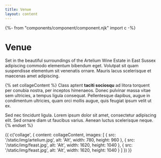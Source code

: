 ```yaml
---
title: Venue
layout: content
---
```

{%- from "components/component/component.njk" import c -%}

# Venue

Set in the beautiful surroundings of the Artelium Wine Estate in East Sussex adipiscing commodo elementum bibendum eget. Volutpat sit quam suspendisse elementum sit venenatis ornare. Mauris lacus scelerisque et maecenas amet adipiscing.

{% set collageContent %}
Class aptent <strong>taciti sociosqu</strong> ad litora torquent per conubia nostra, per inceptos himenaeos. Donec pulvinar massa vitae sem ultricies, a tempus ligula consequat. Pellentesque dapibus, augue in condimentum ultricies, quam orci mollis augue, quis feugiat ipsum velit ut ex.

Sed nec tincidunt ligula. Lorem ipsum dolor sit amet, consectetur adipiscing elit. Sed ornare diam ut faucibus varius. Aenean luctus scelerisque neque.
{% endset %}

{{ c('collage', {
  content: collageContent,
  images: [
    {
      src: '/static/img/artelium.jpg',
      alt: 'Alt',
      width: 780,
      height: 960
    },
    {
      src: '/static/img/feast.jpg',
      alt: 'Alt',
      width: 1620,
      height: 1040
    },
    {
      src: '/static/img/feast.jpg',
      alt: 'Alt',
      width: 1620,
      height: 1040
    }
  ]
}) }}
